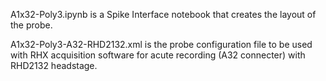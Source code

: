 
A1x32-Poly3.ipynb is a Spike Interface notebook that creates the layout of the probe. 

A1x32-Poly3-A32-RHD2132.xml is the probe configuration file to be used with RHX acquisition software for acute recording (A32 connecter) with RHD2132 headstage.